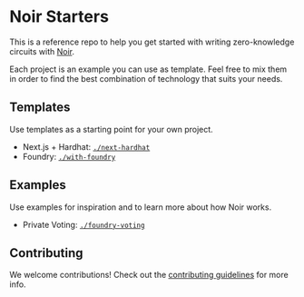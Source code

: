 # Noir Starters

This is a reference repo to help you get started with writing zero-knowledge circuits with [Noir](https://noir-lang.org/).

Each project is an example you can use as template. Feel free to mix them in order to find the best combination of technology that suits your needs.

## Templates

Use templates as a starting point for your own project.

- Next.js + Hardhat: [`./next-hardhat`](./next-hardhat)
- Foundry: [`./with-foundry`](./with-foundry)

## Examples

Use examples for inspiration and to learn more about how Noir works.

- Private Voting: [`./foundry-voting`](./foundry-voting)

## Contributing

We welcome contributions! Check out the [contributing guidelines](./CONTRIBUTING.md) for more info.
